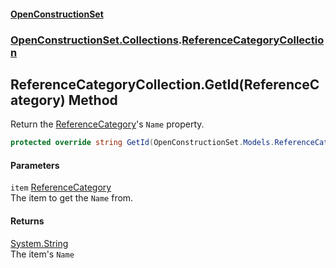 #### [OpenConstructionSet](index.md 'index')
### [OpenConstructionSet.Collections](index.md#OpenConstructionSet_Collections 'OpenConstructionSet.Collections').[ReferenceCategoryCollection](Z_8mczU4ty2AYSnLk19kjA.md 'OpenConstructionSet.Collections.ReferenceCategoryCollection')
## ReferenceCategoryCollection.GetId(ReferenceCategory) Method
Return the [ReferenceCategory](FGzdlKUriLoI15zgK9th4g.md 'OpenConstructionSet.Models.ReferenceCategory')'s `Name` property.  
```csharp
protected override string GetId(OpenConstructionSet.Models.ReferenceCategory item);
```
#### Parameters
<a name='OpenConstructionSet_Collections_ReferenceCategoryCollection_GetId(OpenConstructionSet_Models_ReferenceCategory)_item'></a>
`item` [ReferenceCategory](FGzdlKUriLoI15zgK9th4g.md 'OpenConstructionSet.Models.ReferenceCategory')  
The item to get the `Name` from.
  
#### Returns
[System.String](https://docs.microsoft.com/en-us/dotnet/api/System.String 'System.String')  
The item's `Name`
